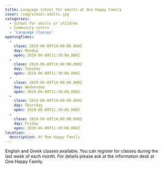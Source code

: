 ```yaml
---
title: Language school for adults at One Happy Family
cover: /img/school-adults.jpg
categories:
  - School for adults or children
  - Community centre
  - 'Language classes'
openingTimes:
  - 
    close: 2019-06-09T14:00:00.000Z
    day: Monday
    open: 2019-06-09T11:30:00.000Z
  - 
    close: 2019-06-09T14:00:00.000Z
    day: Tuesday
    open: 2019-06-09T11:30:00.000Z
  - 
    close: 2019-06-09T14:00:00.000Z
    day: Wednesday
    open: 2019-06-09T11:30:00.000Z
  - 
    close: 2019-06-09T14:00:00.000Z
    day: Thursday
    open: 2019-06-09T11:30:00.000Z
  - 
    close: 2019-06-09T14:00:00.000Z
    day: Friday
    open: 2019-06-09T11:30:00.000Z
location:
  description: At One Happy Family
---
```


English and Greek classes available. You can register for classes during the last week of each month. For details please ask at the information desk at One Happy Family.